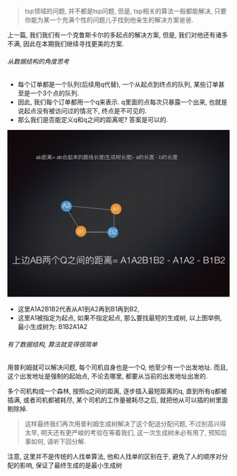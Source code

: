 > tsp领域的问题, 并不都是tsp问题, 但是, tsp相关的算法一般都能解决, 只要你能为某一个充满个性的问题儿子找到他亲生的解决方案爸爸.

上一篇, 我们我们有一个克鲁斯卡尔的多起点的解决方案, 但是, 我们对他还有诸多不满, 因此在本期我们继续寻找更美的方案.

###### 从数据结构的角度思考

- 每个订单都是一个队列(后续用q代替), 一个从起点到终点的队列, 某些订单甚至是一个3个点的队列.
- 因此, 我们每个订单都用一个q来表示.  q里面的点每次只暴露一个出来, 也就是说起点没有被访问过的情况下, 终点是不可见的.
- 那么我们是否能定义q和q之间的距离呢? 答案是可以的.

![tsp.009](/images/tsp.009.jpeg)

- 这里A1A2B1B2代表从A1到A2再到B1再到B2, 
- 这里A1被指定为起点, 如果不指定起点, 那么要找最短的生成树, 以上图举例, 最小生成树为: B1B2A1A2

###### 有了数据结构, 算法就变得很简单

用普利姆就可以解决问题, 每个司机自身也是一个Q, 他至少有一个出发地址. 而且, 这个出发地址是强制的起始点, 不论去哪里, 都要从当前的出发地址出发的.

多个司机构成一个森林, 按照q之间的距离, 逐步插入最短距离的q, 直到所有q都被插满, 或者司机都被耗尽, 某个司机的工作量被耗尽之后, 就把他从可以插的树里面剔除掉.

> 这样最终我们再次用普利姆生成树解决了这个配送分配问题, 不过别高兴得太早, 明天还有更严峻的考验在等着我们, 这一次生成树未必有用了, 预知后事如何, 请听下回分解.

注意, 这里并不是传统的人找单算法, 他和人找单的区别在于, 避免了人的顺序对分配的影响, 保证了最终生成的是最小生成树
